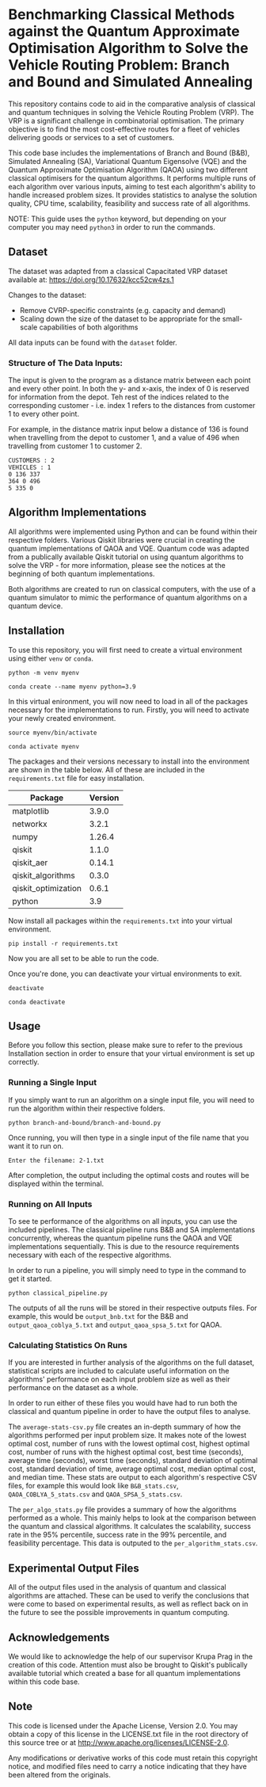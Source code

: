 # Benchmarking Classical Methods against the Quantum Approximate Optimisation Algorithm to Solve the Vehicle Routing Problem: Branch and Bound and Simulated Annealing

This repository contains code to aid in the comparative analysis of classical and quantum techniques in solving the Vehicle Routing Problem (VRP). The VRP is a significant challenge in combinatorial optimisation. The primary objective is to find the most cost-effective routes for a fleet of vehicles delivering goods or services to a set of customers.

This code base includes the implementations of Branch and Bound (B&B), Simulated Annealing (SA), Variational Quantum Eigensolve (VQE) and the Quantum Approximate Optimisation Algorithm (QAOA) using two different classical optimisers for the quantum algorithms. It performs multiple runs of each algorithm over various inputs, aiming to test each algorithm's ability to handle increased problem sizes. It provides statistics to analyse the solution quality, CPU time, scalability, feasibility and success rate of all algorithms.

NOTE: This guide uses the `python` keyword, but depending on your computer you may need `python3` in order to run the commands.

## Dataset
The dataset was adapted from a classical Capacitated VRP dataset available at: https://doi.org/10.17632/kcc52cw4zs.1

Changes to the dataset:
* Remove CVRP-specific constraints (e.g. capacity and demand)
* Scaling down the size of the dataset to be appropriate for the small-scale capabilities of both algorithms

All data inputs can be found with the `dataset` folder.

### Structure of The Data Inputs:
The input is given to the program as a distance matrix between each point and every other point. In both the y- and x-axis, the index of 0 is reserved for information from the depot. Teh rest of the indices related to the corresponding customer - i.e. index 1 refers to the distances from customer 1 to every other point.

For example, in the distance matrix input below a distance of 136 is found when travelling from the depot to customer 1, and a value of 496 when travelling from customer 1 to customer 2.

```
CUSTOMERS : 2
VEHICLES : 1
0 136 337 
364 0 496 
5 335 0 
```

## Algorithm Implementations
All algorithms were implemented using Python and can be found within their respective folders. Various Qiskit libraries were crucial in creating the quantum implementations of QAOA and VQE. Quantum code was adapted from a publically available Qiskit tutorial on using quantum algorithms to solve the VRP - for more information, please see the notices at the beginning of both quantum implementations.

Both algorithms are created to run on classical computers, with the use of a quantum simulator to mimic the performance of quantum algorithms on a quantum device.

## Installation
To use this repository, you will first need to create a virtual environment using either `venv` or `conda`.

```
python -m venv myenv
```
```
conda create --name myenv python=3.9
```

In this virtual enironment, you will now need to load in all of the packages necessary for the implementations to run. Firstly, you will need to activate your newly created environment.

```
source myenv/bin/activate
```
```
conda activate myenv
```

The packages and their versions necessary to install into the environment are shown in the table below. All of these are included in the `requirements.txt` file for easy installation.

| Package  | Version |
| ------------- | ------------- |
| matplotlib  | 3.9.0  |
| networkx  | 3.2.1  |
| numpy  | 1.26.4  |
| qiskit  | 1.1.0  |
| qiskit_aer  | 0.14.1  |
| qiskit_algorithms  | 0.3.0  |
| qiskit_optimization  | 0.6.1  |
| python  | 3.9  |

Now install all packages within the `requirements.txt` into your virtual environment.

```
pip install -r requirements.txt
```

Now you are all set to be able to run the code.

Once you're done, you can deactivate your virtual environments to exit.

```
deactivate
```
```
conda deactivate
```

## Usage
Before you follow this section, please make sure to refer to the previous Installation section in order to ensure that your virtual environment is set up correctly.

### Running a Single Input
If you simply want to run an algorithm on a single input file, you will need to run the algorithm within their respective folders.

```
python branch-and-bound/branch-and-bound.py
```

Once running, you will then type in a single input of the file name that you want it to run on.

```
Enter the filename: 2-1.txt
```

After completion, the output including the optimal costs and routes will be displayed within the terminal.

### Running on All Inputs
To see te performance of the algorithms on all inputs, you can use the included pipelines. The classical pipeline runs B&B and SA implementations concurrently, whereas the quantum pipeline runs the QAOA and VQE implementations sequentially. This is due to the resource requirements necessary with each of the respective algorithms.

In order to run a pipeline, you will simply need to type in the command to get it started.

```
python classical_pipeline.py
```

The outputs of all the runs will be stored in their respective outputs files. For example, this would be `output_bnb.txt` for the B&B and `output_qaoa_coblya_5.txt` and `output_qaoa_spsa_5.txt` for QAOA.

### Calculating Statistics On Runs
If you are interested in further analysis of the algorithms on the full dataset, statistical scripts are included to calculate useful information on the algorithms' performance on each input problem size as well as their performance on the dataset as a whole.

In order to run either of these files you would have had to run both the classical and quantum pipeline in order to have the output files to analyse.

The `average-stats-csv.py` file creates an in-depth summary of how the algorithms performed per input problem size. It makes note of the lowest optimal cost, number of runs with the lowest optimal cost, highest optimal cost, number of runs with the highest optimal cost, best time (seconds), average time (seconds), worst time (seconds), standard deviation of optimal cost, standard deviation of time, average optimal cost, median optimal cost, and median time. These stats are output to each algorithm's respective CSV files, for example this would look like `B&B_stats.csv`, `QAOA_COBLYA_5_stats.csv` and `QAOA_SPSA_5_stats.csv`.

The `per_algo_stats.py` file provides a summary of how the algorithms performed as a whole. This mainly helps to look at the comparison between the quantum and classical algorithms. It calculates the scalability, success rate in the 95% percentile, success rate in the 99% percentile, and feasibility percentage. This data is outputed to the `per_algorithm_stats.csv`.

## Experimental Output Files
All of the output files used in the analysis of quantum and classical algorithms are attached. These can be used to verify the conclusions that were come to based on experimental results, as well as reflect back on in the future to see the possible improvements in quantum computing.

## Acknowledgements
We would like to acknowledge the help of our supervisor Krupa Prag in the creation of this code. Attention must also be brought to Qiskit's publically available tutorial which created a base for all quantum implementations within this code base.

## Note
This code is licensed under the Apache License, Version 2.0. You may obtain a copy of this license in the LICENSE.txt file in the root directory of this source tree or at http://www.apache.org/licenses/LICENSE-2.0.

Any modifications or derivative works of this code must retain this copyright notice, and modified files need to carry a notice indicating that they have been altered from the originals.
